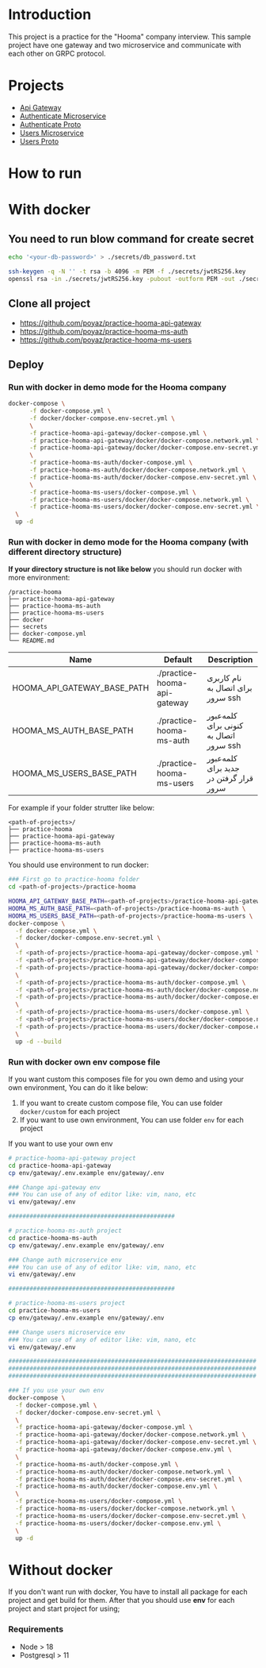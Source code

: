 Introduction
========

This project is a practice for the "Hooma" company interview. This sample project have one gateway and two microservice
and communicate with each other on GRPC protocol.

Projects
========

* [Api Gateway](https://github.com/poyaz/practice-hooma-api-gateway)
* [Authenticate Microservice](https://github.com/poyaz/practice-hooma-ms-auth)
* [Authenticate Proto](https://github.com/poyaz/practice-hooma-proto-auth)
* [Users Microservice](https://github.com/poyaz/practice-hooma-ms-users)
* [Users Proto](https://github.com/poyaz/practice-hooma-proto-users)

How to run
==========

# With docker

## You need to run blow command for create secret

```bash
echo '<your-db-password>' > ./secrets/db_password.txt

ssh-keygen -q -N '' -t rsa -b 4096 -m PEM -f ./secrets/jwtRS256.key
openssl rsa -in ./secrets/jwtRS256.key -pubout -outform PEM -out ./secrets/jwtRS256.key.pub
```

## Clone all project

* https://github.com/poyaz/practice-hooma-api-gateway
* https://github.com/poyaz/practice-hooma-ms-auth
* https://github.com/poyaz/practice-hooma-ms-users

## Deploy

### Run with docker in demo mode for the Hooma company

```bash
docker-compose \
      -f docker-compose.yml \
      -f docker/docker-compose.env-secret.yml \
      \
      -f practice-hooma-api-gateway/docker-compose.yml \
      -f practice-hooma-api-gateway/docker/docker-compose.network.yml \
      -f practice-hooma-api-gateway/docker/docker-compose.env-secret.yml \
      \
      -f practice-hooma-ms-auth/docker-compose.yml \
      -f practice-hooma-ms-auth/docker/docker-compose.network.yml \
      -f practice-hooma-ms-auth/docker/docker-compose.env-secret.yml \
      \
      -f practice-hooma-ms-users/docker-compose.yml \
      -f practice-hooma-ms-users/docker/docker-compose.network.yml \
      -f practice-hooma-ms-users/docker/docker-compose.env-secret.yml \
  \
  up -d
```

### Run with docker in demo mode for the Hooma company (with different directory structure)

**If your directory structure is not like below** you should run docker with more environment:

```
/practice-hooma
├── practice-hooma-api-gateway
├── practice-hooma-ms-auth
├── practice-hooma-ms-users
├── docker
├── secrets
├── docker-compose.yml
└── README.md
```

| Name                        | Default                      | Description                            |
|-----------------------------|------------------------------|----------------------------------------|
| HOOMA_API_GATEWAY_BASE_PATH | ./practice-hooma-api-gateway | نام کاربری برای اتصال به سرور ssh      |
| HOOMA_MS_AUTH_BASE_PATH     | ./practice-hooma-ms-auth     | کلمه‌عبور کنونی برای اتصال به سرور ssh |
| HOOMA_MS_USERS_BASE_PATH    | ./practice-hooma-ms-users    | کلمه‌عبور جدید برای قرار گرفتن در سرور |

For example if your folder strutter like below:

```
<path-of-projects>/
├── practice-hooma
├── practice-hooma-api-gateway
├── practice-hooma-ms-auth
├── practice-hooma-ms-users
```

You should use environment to run docker:

```bash
### First go to practice-hooma folder
cd <path-of-projects>/practice-hooma

HOOMA_API_GATEWAY_BASE_PATH=<path-of-projects>/practice-hooma-api-gateway \
HOOMA_MS_AUTH_BASE_PATH=<path-of-projects>/practice-hooma-ms-auth \
HOOMA_MS_USERS_BASE_PATH=<path-of-projects>/practice-hooma-ms-users \
docker-compose \
  -f docker-compose.yml \
  -f docker/docker-compose.env-secret.yml \
  \
  -f <path-of-projects>/practice-hooma-api-gateway/docker-compose.yml \
  -f <path-of-projects>/practice-hooma-api-gateway/docker/docker-compose.network.yml \
  -f <path-of-projects>/practice-hooma-api-gateway/docker/docker-compose.env-secret.yml \
  \
  -f <path-of-projects>/practice-hooma-ms-auth/docker-compose.yml \
  -f <path-of-projects>/practice-hooma-ms-auth/docker/docker-compose.network.yml \
  -f <path-of-projects>/practice-hooma-ms-auth/docker/docker-compose.env-secret.yml \
  \
  -f <path-of-projects>/practice-hooma-ms-users/docker-compose.yml \
  -f <path-of-projects>/practice-hooma-ms-users/docker/docker-compose.network.yml \
  -f <path-of-projects>/practice-hooma-ms-users/docker/docker-compose.env-secret.yml \
  \
  up -d --build

```

### Run with docker own env compose file

If you want custom this composes file for you own demo and using your own environment, You can do it like below:

1. If you want to create custom compose file, You can use folder `docker/custom` for each project
2. If you want to use own environment, You can use folder `env` for each project

If you want to use your own env

```bash
# practice-hooma-api-gateway project
cd practice-hooma-api-gateway
cp env/gateway/.env.example env/gateway/.env

### Change api-gateway env
### You can use of any of editor like: vim, nano, etc
vi env/gateway/.env

###############################################

# practice-hooma-ms-auth project
cd practice-hooma-ms-auth
cp env/gateway/.env.example env/gateway/.env

### Change auth microservice env
### You can use of any of editor like: vim, nano, etc
vi env/gateway/.env

###############################################

# practice-hooma-ms-users project
cd practice-hooma-ms-users
cp env/gateway/.env.example env/gateway/.env

### Change users microservice env
### You can use of any of editor like: vim, nano, etc
vi env/gateway/.env

######################################################################
######################################################################
######################################################################

### If you use your own env
docker-compose \
  -f docker-compose.yml \
  -f docker/docker-compose.env-secret.yml \
  \
  -f practice-hooma-api-gateway/docker-compose.yml \
  -f practice-hooma-api-gateway/docker/docker-compose.network.yml \
  -f practice-hooma-api-gateway/docker/docker-compose.env-secret.yml \
  -f practice-hooma-api-gateway/docker/docker-compose.env.yml \
  \
  -f practice-hooma-ms-auth/docker-compose.yml \
  -f practice-hooma-ms-auth/docker/docker-compose.network.yml \
  -f practice-hooma-ms-auth/docker/docker-compose.env-secret.yml \
  -f practice-hooma-ms-auth/docker/docker-compose.env.yml \
  \
  -f practice-hooma-ms-users/docker-compose.yml \
  -f practice-hooma-ms-users/docker/docker-compose.network.yml \
  -f practice-hooma-ms-users/docker/docker-compose.env-secret.yml \
  -f practice-hooma-ms-users/docker/docker-compose.env.yml \
  \
  up -d

```

# Without docker

If you don't want run with docker, You have to install all package for each project and get build for them. After that
you should use **env** for each project and start project for using;

### Requirements

* Node > 18
* Postgresql > 11
